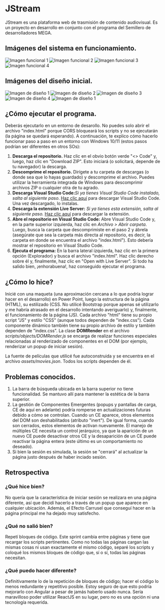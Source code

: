 # JStream

JStream es una plataforma web de trasmisión de contenido audiovisual. Es un proyecto en desarrollo en conjunto con el programa del Semillero de desarrolladores MEGA.

## Imágenes del sistema en funcionamiento.
![Imagen funcional 1](./assets/images/readme/f1.jpg)
![Imagen funcional 2](./assets/images/readme/f2.jpg)
![Imagen funcional 3](./assets/images/readme/f3.jpg)
![Imagen funcional 4](./assets/images/readme/f4.jpg)

## Imágenes del diseño inicial.
![Imagen de diseño 1](./assets/images/readme/m1.JPG)
![Imagen de diseño 2](./assets/images/readme/m2.JPG)
![Imagen de diseño 3](./assets/images/readme/m3.JPG)
![Imagen de diseño 4](./assets/images/readme/m4.JPG)
![Imagen de diseño 1](./assets/images/readme/m5.JPG)

## ¿Cómo ejecutar el programa.
Deberás ejecutarlo en un entorno de desarollo. No puedes solo abrir el archivo "index.html" porque CORS bloqueará los scripts y no se ejecutarán (la página se quedará esperando). A continuación, te explico cómo hacerlo funcionar paso a paso en un entorno con Windows 10/11 (estos pasos podrían ser diferentes en otros SOs):
1. **Descarga el repositorio.** Haz clic en el obvio botón verde "<> Code" y, luego, haz clic en "Download ZIP". Esto iniciará (o solicitará, depende de tu navegador) la descarga.
2. **Descomprime el repositorio.** Dirígete a tu carpeta de descargas (o donde sea que lo hayas guardado) y descomprime el archivo. Puedes utilizar la herramienta integrada de Windows para descomprimir archivos ZIP o cualquier otra de tu agrado.
3. **Descarga Visual Studio Code:**_Si ya tienes Visual Studio Code instalado, salta al siguiente paso_. [Haz clic aquí](https://code.visualstudio.com/) para descargar Visual Studio Code. Una vez descargado, lo instalas.
4. **Descarga la extensión Live Server:** _Si ya tienes esta extensión, salta al siguiente paso._ [Haz clic aquí](https://marketplace.visualstudio.com/items?itemName=ritwickdey.LiveServer) para descargar la extensión.
5. **Abre el repositorio en Visual Studio Code:** Abre Visual Studio Code y, en la parte superior izquierda, haz clic en _Archivo > Abrir carpeta_. Luego, busca la carpeta que descomprimiste en el paso 2 y ábrela (asegúrate que sea la carpeta más directa al repositorio, es decir, la carpeta en donde se encuentra el archivo "index.html"). Esto debería mostrar el repositorio en Visual Studio Code.
6. **Ejecuta el programa:** En la barra lateral izquierda, haz clic en la primera opción (Explorador) y busca el archivo "index.html". Haz clic derecho sobre él y, finalmente, haz clic en "Open with Live Server". Si todo ha salido bien, ¡enhorabuena!, haz conseguido ejecutar el programa.

## ¿Cómo lo hice?
Inicié con una maqueta (una aproximación cercana a lo que podría lograr hacer en el desarrollo) en Power Point, luego la estructura de la página (HTML), su estilizado (CSS. No utilicé Bootstrap porque apenas sé utilizarlo y me habría atrasado en el desarrollo intentando averiguarlo) y, finalmente, el funcionamiento de la página (JS). Cada archivo "html" tiene su propio script "JS" y estilo "CSS" (aunque todos dependen de "index.css"). Cada componente dinámico también tiene su propio archivo de estilo y también dependen de "index.css". La clase **DOMRender** en el archivo _scripts/objects/DOMRender.js_ se encarga de realizar funciones especiales relacionadas al renderizado de componentes en el DOM (por ejemplo, renderizar un popup de iniciar sesión).

La fuente de películas que utilicé fue autoconstruida y se encuentra en el archivo _assets/movies.json_. Todos los scripts dependen de él.

## Problemas conocidos.
1. La barra de búsqueda ubicada en la barra superior no tiene funcionalidad. Se mantuvo allí para mantener la estética de la barra superior.
2. La gestión de Componentes Emergentes (popups y pantallas de carga, CE de aquí en adelante) podría romperse en actualizaciones futuras debido a cómo se controlan. Cuando un CE aparece, otros elementos del DOM son deshabilitados (atributo "inert"). De igual forma, cuando son cerrados, estos elementos de activan nuevamente. El manejo de múltiples CE necesita un control jerárquico, ya que la aparición de un nuevo CE puede desactivar otros CE y la desaparición de un CE puede reactivar la página entera (este último es un comportamiento no deseado).
3. Si bien la sesión es simulada, la sesión se "cerrará" al actualizar la página justo después de haber inciado sesión.

## Retrospectiva
### ¿Qué hice bien?
No quería que la característica de iniciar sesión se realizara en una página diferente, así que decidí hacerlo a través de un popup que aparece en cualquier ubicación. Además, el Efecto Carrusel que conseguí hacer en la página principal me ha dejado muy satisfecho.

### ¿Qué no salió bien?
Repetí bloques de código. Este sprint cambia entre páginas y tiene que recargar los scripts pertinentes. Como no todas las páginas cargan las mismas cosas ni usan exactamente el mismo código, separé los scripts y coloqué los mismos bloques de código que, sí o sí, todas las páginas necesitan.

### ¿Qué puedo hacer diferente?
Definitivamente lo de la repetición de bloques de código; hacer el código lo menos redundante y repetitivo posible. Estoy seguro de que esto podría mejorarlo con Angular a pesar de jamás haberlo usado nunca. Sería maravilloso poder utilizar ReactJS en su lugar, pero no es una opción ni una tecnología requerida.